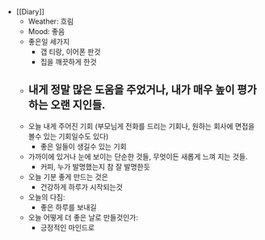 - [[Diary]]
    - Weather: 흐림
    - Mood: 좋음
    - 좋은일 세가지
        - 갭 티랑, 이어폰 판것
        - 집을 깨끗하게 한것
    - 내게 정말 많은 도움을 주었거나, 내가 매우 높이 평가하는 오랜 지인들.
        - 
    - 오늘 내게 주어진 기회 (부모님게 전화를 드리는 기회나, 원하는 회사에 면접을 볼수 있는 기회일수도 있다)
        - 좋은 일들이 생길수 있는 기회
    - 가까이에 있거나 눈에 보이는 단순한 것들, 무엇이든 새롭게 느껴 지는 것들.
        - 커피, 누가 발명했는지 참 잘 발명한듯
    - 오늘 기분 좋게 만드는 것은
        - 건강하게 하루가 시작되는것
    - 오늘의 다짐:
        - 좋은 하루를 보내길
    - 오늘 어떻게 더 좋은 날로 만들것인가:
        - 긍정적인 마인드로
